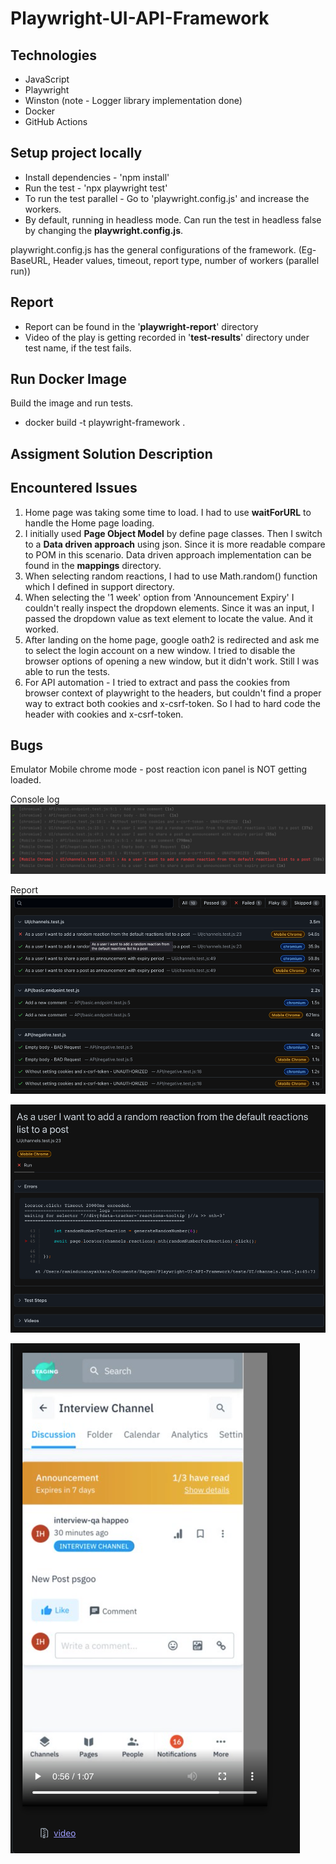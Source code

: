 # Playwright-UI-API-Framework

## Technologies
* JavaScript
* Playwright
* Winston (note - Logger library implementation done)
* Docker
* GitHub Actions

## Setup project locally
* Install dependencies - 'npm install'
* Run the test - 'npx playwright test'
* To run the test parallel - Go to 'playwright.config.js' and increase the workers.
* By default, running in headless mode. Can run the test in headless false by changing the **playwright.config.js**.

playwright.config.js has the general configurations of the framework. (Eg- BaseURL, Header values, timeout, report type, number of workers (parallel run))

## Report
* Report can be found in the '**playwright-report**' directory
* Video of the play is getting recorded in '**test-results**' directory under test name, if the test fails.

## Run Docker Image

Build the image and run tests.
* docker build -t playwright-framework .

## Assigment Solution Description

## Encountered Issues 
1. Home page was taking some time to load. I had to use **waitForURL** to handle the Home page loading.
2. I initially used **Page Object Model** by define page classes. Then I switch to a **Data driven approach** using json. Since it is more readable compare to POM in this scenario. Data driven approach implementation can be found in the **mappings** directory.
3. When selecting random reactions, I had to use Math.random() function which I defined in support directory.
4. When selecting the '1 week' option from 'Announcement Expiry' I couldn't really inspect the dropdown elements. Since it was an input, I passed the dropdown value as text element to locate the value. And it worked.
5. After landing on the home page, google oath2 is redirected and ask me to select the login account on a new window. I tried to disable the browser options of opening a new window, but it didn't work. Still I was able to run the tests.
6. For API automation - I tried to extract and pass the cookies from browser context of playwright to the headers, but couldn't find a proper way to extract both cookies and x-csrf-token. So I had to hard code the header with cookies and x-csrf-token. 

## Bugs
Emulator Mobile chrome mode - post reaction icon panel is NOT getting loaded.

Console log
![img.png](readme-screenshots/img.png)

Report
![img.png](readme-screenshots/img_3.png)

![img_1.png](readme-screenshots/img_1.png)

![img_2.png](readme-screenshots/img_2.png)